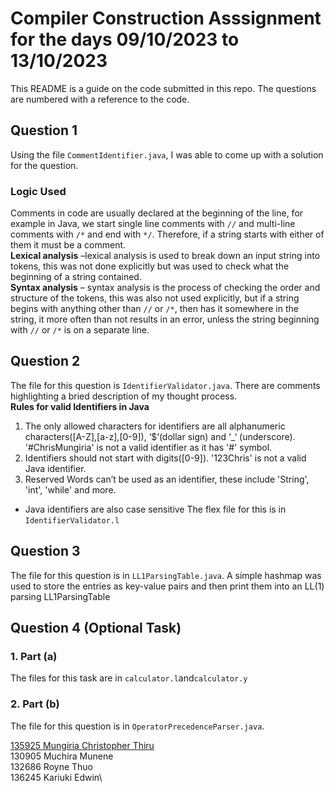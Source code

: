 # Compiler Construction Asssignment for the days 09/10/2023 to 13/10/2023

This README is a guide on the code submitted in this repo. The questions are numbered with a reference to the code.

## Question 1

Using the file `CommentIdentifier.java`, I was able to come up with a solution for the question.

### Logic Used

Comments in code are usually declared at the beginning of the line, for example in Java, we start single line comments with `//` and multi-line comments with `/*` and end with `*/`. Therefore, if a string starts with either of them it must be a comment. \
**Lexical analysis** –lexical analysis is used to break down an input string into tokens, this was not done explicitly but was used to check what the beginning of a string contained.\
**Syntax analysis** – syntax analysis is the process of checking the order and structure of the tokens, this was also not used explicitly, but if a string begins with anything other than `//` or `/*`, then has it somewhere in the string, it more often than not results in an error, unless the string beginning with `//` or `/*` is on a separate line.

## Question 2

The file for this question is `IdentifierValidator.java`. There are comments highlighting a bried description of my thought process. \
**Rules for valid Identifiers in Java**

1. The only allowed characters for identifiers are all alphanumeric characters([A-Z],[a-z],[0-9]), ‘$‘(dollar sign) and ‘\_‘ (underscore). '#ChrisMungiria' is not a valid identifier as it has '#' symbol.
2. Identifiers should not start with digits([0-9]). '123Chris' is not a valid Java identifier.
3. Reserved Words can’t be used as an identifier, these include 'String', 'int', 'while' and more.

- Java identifiers are also case sensitive
  The flex file for this is in `IdentifierValidator.l`

## Question 3

The file for this question is in `LL1ParsingTable.java`. A simple hashmap was used to store the entries as key-value pairs and then print them into an LL(1) parsing LL1ParsingTable

## Question 4 (Optional Task)

### 1. Part (a)

The files for this task are in `calculator.l`and`calculator.y`

### 2. Part (b)

The file for this question is in `OperatorPrecedenceParser.java`.

[135925 Mungiria Christopher Thiru](https://github.com/ChrisMungiria/Compiler-Construction-Individual-Work)\
130905 Muchira Munene\
132686 Royne Thuo \
136245 Kariuki Edwin\
